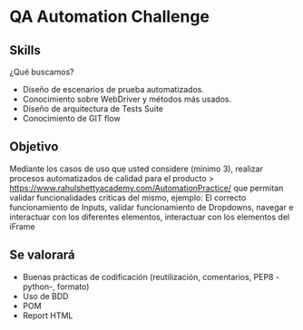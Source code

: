 # QA Automation Challenge


## Skills  

¿Qué buscamos?
- Diseño de escenarios de prueba automatizados.
- Conocimiento sobre WebDriver y métodos más usados. 
- Diseño de arquitectura de Tests Suite
- Conocimiento de GIT flow

## Objetivo 
Mediante los casos de uso que usted considere (minimo 3), realizar procesos automatizados de calidad para el producto > https://www.rahulshettyacademy.com/AutomationPractice/ que permitan validar funcionalidades criticas del mismo, ejemplo: El correcto funcionamiento de Inputs, validar funcionamiento de Dropdowns, navegar e interactuar con los diferentes elementos, interactuar con los elementos del iFrame





## Se valorará 
- Buenas prácticas de codificación  (reutilización, comentarios, PEP8 -python-, formato)
- Uso de BDD
- POM
- Report HTML



